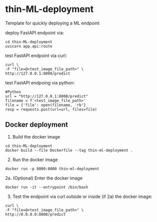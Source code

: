# thin-ML-deployment
Template for quickly deploying a ML endpoint 

deploy FastAPI endpoint via:  
```
cd thin-ML-deployment  
uvicorn app.api:route   
```

test FastAPI endpoint via curl:  
```
curl \  
-F "file=@<test_image_file_path>" \  
http://127.0.0.1:8000/predict  
```

test FastAPI endpoing via python:  
```
#Python
url = "http://127.0.0.1:8000/predict"
filename = f'<test_image_file_path>'
file = {'file': open(filename, 'rb'}
resp = requests.post(url=url, files=file)
```

## Docker deployment 
1. Build the docker image 
``` 
cd thin-ML-deployment
docker build --file Dockerfile --tag thin-ml-deployment . 
```
2. Run the docker image
```
docker run -p 8000:8000 thin-ml-deployment
```
2a. (Optional) Enter the docker image
```
docker run -it --entrypoint /bin/bash
```

3. Test the endpoint via curl outside or inside (if 2a) the docker image:
```
curl \  
-F "file=@<test_image_file_path>" \  
http://0.0.0.0:8000/predict
```